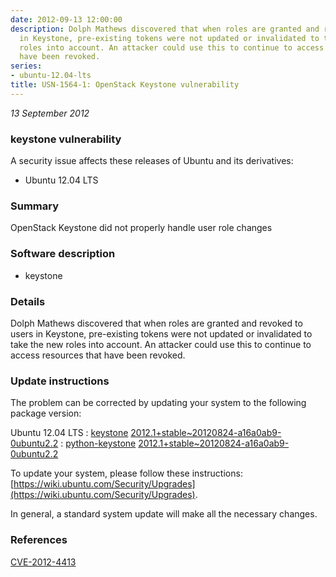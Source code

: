 ```yaml
---
date: 2012-09-13 12:00:00
description: Dolph Mathews discovered that when roles are granted and revoked to users
  in Keystone, pre-existing tokens were not updated or invalidated to take the new
  roles into account. An attacker could use this to continue to access resources that
  have been revoked.
series:
- ubuntu-12.04-lts
title: USN-1564-1: OpenStack Keystone vulnerability
---
```


*13 September 2012*

### keystone vulnerability

A security issue affects these releases of Ubuntu and its derivatives:

* Ubuntu 12.04 LTS

### Summary

OpenStack Keystone did not properly handle user role changes 

### Software description

* keystone 

### Details

Dolph Mathews discovered that when roles are granted and revoked to users in Keystone, pre-existing tokens were not updated or invalidated to take the new roles into account. An attacker could use this to continue to access resources that have been revoked. 

### Update instructions

The problem can be corrected by updating your system to the following package version:

Ubuntu 12.04 LTS
 : [keystone](https://launchpad.net/ubuntu/+source/keystone) <span> [2012.1+stable~20120824-a16a0ab9-0ubuntu2.2](https://launchpad.net/ubuntu/+source/keystone/2012.1+stable~20120824-a16a0ab9-0ubuntu2.2) </span> 
 : [python-keystone](https://launchpad.net/ubuntu/+source/keystone) <span> [2012.1+stable~20120824-a16a0ab9-0ubuntu2.2](https://launchpad.net/ubuntu/+source/keystone/2012.1+stable~20120824-a16a0ab9-0ubuntu2.2) </span> 

To update your system, please follow these instructions: [https://wiki.ubuntu.com/Security/Upgrades](https://wiki.ubuntu.com/Security/Upgrades).

In general, a standard system update will make all the necessary changes. 

### References

 
 [CVE-2012-4413](http://people.ubuntu.com/~ubuntu-security/cve/CVE-2012-4413)